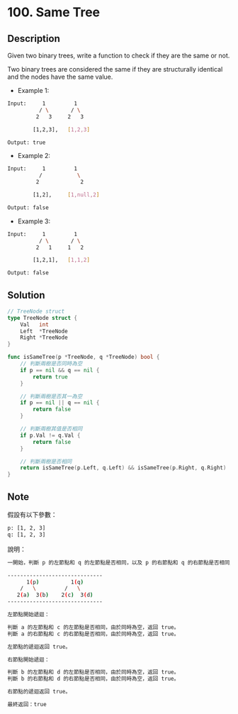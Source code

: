 # 100. Same Tree

## Description

Given two binary trees, write a function to check if they are the same or not.

Two binary trees are considered the same if they are structurally identical and the nodes have the same value.

- Example 1:

```BASH
Input:     1         1
          / \       / \
         2   3     2   3

        [1,2,3],   [1,2,3]

Output: true
```

- Example 2:

```BASH
Input:     1         1
          /           \
         2             2

        [1,2],     [1,null,2]

Output: false
```

- Example 3:

```BASH
Input:     1         1
          / \       / \
         2   1     1   2

        [1,2,1],   [1,1,2]

Output: false
```

## Solution

```GO
// TreeNode struct
type TreeNode struct {
	Val   int
	Left  *TreeNode
	Right *TreeNode
}

func isSameTree(p *TreeNode, q *TreeNode) bool {
	// 判斷兩樹是否同時為空
	if p == nil && q == nil {
		return true
	}

	// 判斷兩樹是否其一為空
	if p == nil || q == nil {
		return false
	}

	// 判斷兩樹其值是否相同
	if p.Val != q.Val {
		return false
	}

	// 判斷兩樹是否相同
	return isSameTree(p.Left, q.Left) && isSameTree(p.Right, q.Right)
}
```

## Note

假設有以下參數：

```BASH
p: [1, 2, 3]
q: [1, 2, 3]
```

說明：

```BASH
一開始，判斷 p 的左節點和 q 的左節點是否相同，以及 p 的右節點和 q 的右節點是否相同，等待返回。

------------------------------
      1(p)          1(q)
    /   \         /   \
   2(a)  3(b)    2(c)  3(d)
------------------------------

左節點開始遞迴：

判斷 a 的左節點和 c 的左節點是否相同，由於同時為空，返回 true。
判斷 a 的右節點和 c 的右節點是否相同，由於同時為空，返回 true。

左節點的遞迴返回 true。

右節點開始遞迴：

判斷 b 的左節點和 d 的左節點是否相同，由於同時為空，返回 true。
判斷 b 的右節點和 d 的右節點是否相同，由於同時為空，返回 true。

右節點的遞迴返回 true。

最終返回：true
```
